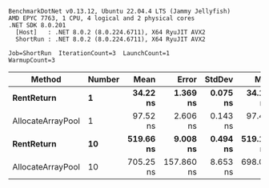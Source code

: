 ```

BenchmarkDotNet v0.13.12, Ubuntu 22.04.4 LTS (Jammy Jellyfish)
AMD EPYC 7763, 1 CPU, 4 logical and 2 physical cores
.NET SDK 8.0.201
  [Host]   : .NET 8.0.2 (8.0.224.6711), X64 RyuJIT AVX2
  ShortRun : .NET 8.0.2 (8.0.224.6711), X64 RyuJIT AVX2

Job=ShortRun  IterationCount=3  LaunchCount=1  
WarmupCount=3  

```
| Method            | Number | Mean      | Error      | StdDev   | Min       | Max       | Allocated |
|------------------ |------- |----------:|-----------:|---------:|----------:|----------:|----------:|
| **RentReturn**        | **1**      |  **34.22 ns** |   **1.369 ns** | **0.075 ns** |  **34.14 ns** |  **34.29 ns** |         **-** |
| AllocateArrayPool | 1      |  97.52 ns |   2.606 ns | 0.143 ns |  97.42 ns |  97.68 ns |         - |
| **RentReturn**        | **10**     | **519.66 ns** |   **9.008 ns** | **0.494 ns** | **519.10 ns** | **520.03 ns** |         **-** |
| AllocateArrayPool | 10     | 705.25 ns | 157.860 ns | 8.653 ns | 698.05 ns | 714.85 ns |         - |
